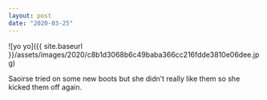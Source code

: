 ```yaml
---
layout: post
date: "2020-03-25"
---
```


![yo yo]({{ site.baseurl }}/assets/images/2020/c8b1d3068b6c49baba366cc216fdde3810e06dee.jpg)

Saoirse tried on some new boots but she didn’t really like them so she kicked them off again.
